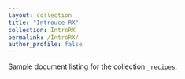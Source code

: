 ```yaml
---
layout: collection
title: "Introuce-RX"
collection: IntroRX
permalink: /IntroRX/
author_profile: false
---
```


Sample document listing for the collection `_recipes`.